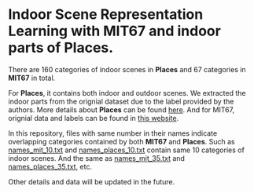 # Indoor Scene Representation Learning with MIT67 and indoor parts of Places.

There are 160 categories of indoor scenes in **Places** and 67 categories in **MIT67** in total. 

For **Places**, it contains both indoor and outdoor scenes. We extracted the indoor parts from the orignial dataset due to the label provided by the authors. More details about **Places** can be found [here](http://places2.csail.mit.edu/). And for MIT67, orignial data and labels can be found in [this website](http://web.mit.edu/torralba/www/indoor.html).

In this repository, files with same number in their names indicate overlapping categories contained by both **MIT67** and **Places**. Such as [names_mit_10.txt](https://github.com/amylmy/IndoorScenes-UnsupervidedRepresentationLearning/blob/master/names_mit_10.txt) and [names_places_10.txt](https://github.com/amylmy/IndoorScenes-UnsupervidedRepresentationLearning/blob/master/names_places_10.txt) contain same 10 categories of indoor scenes. And the same as [names_mit_35.txt](https://github.com/amylmy/IndoorScenes-UnsupervidedRepresentationLearning/blob/master/names_mit_35.txt) and [names_places_35.txt](https://github.com/amylmy/IndoorScenes-UnsupervidedRepresentationLearning/blob/master/names_places_35.txt), etc.

Other details and data will be updated in the future.
